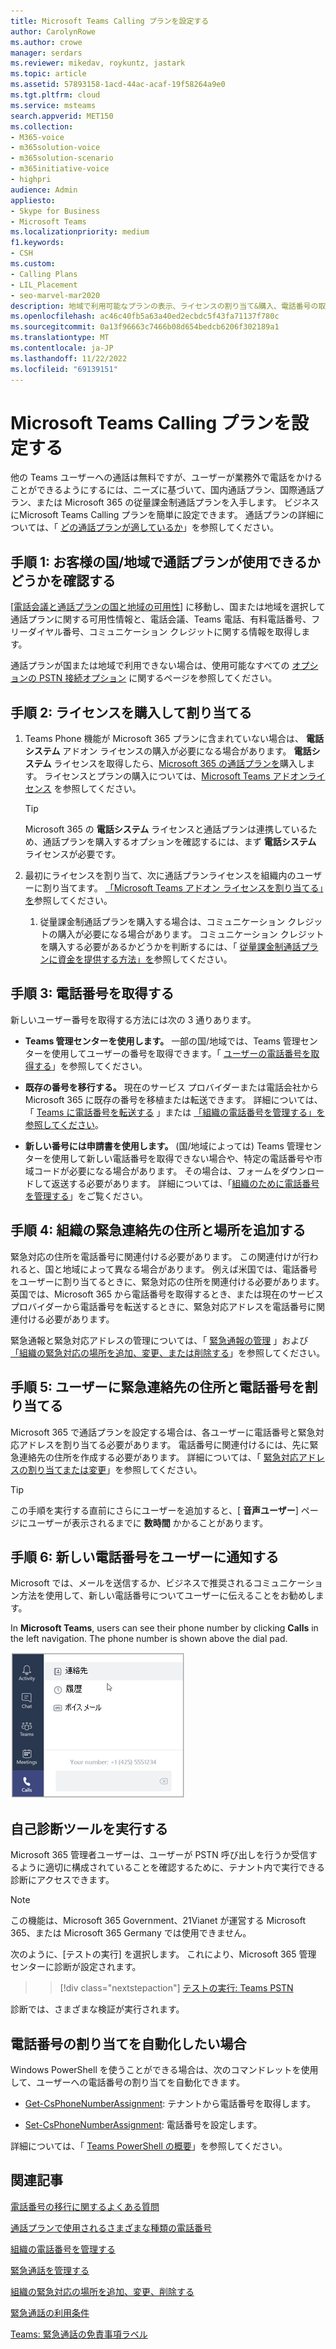 ```yaml
---
title: Microsoft Teams Calling プランを設定する
author: CarolynRowe
ms.author: crowe
manager: serdars
ms.reviewer: mikedav, roykuntz, jastark
ms.topic: article
ms.assetid: 57893158-1acd-44ac-acaf-19f58264a9e0
ms.tgt.pltfrm: cloud
ms.service: msteams
search.appverid: MET150
ms.collection:
- M365-voice
- m365solution-voice
- m365solution-scenario
- m365initiative-voice
- highpri
audience: Admin
appliesto:
- Skype for Business
- Microsoft Teams
ms.localizationpriority: medium
f1.keywords:
- CSH
ms.custom:
- Calling Plans
- LIL_Placement
- seo-marvel-mar2020
description: 地域で利用可能なプランの表示、ライセンスの割り当て&購入、電話番号の取得、緊急対応&場所の追加など、通話プランを設定する方法について説明します。
ms.openlocfilehash: ac46c40fb5a63a40ed2ecbdc5f43fa71137f780c
ms.sourcegitcommit: 0a13f96663c7466b08d654bedcb6206f302189a1
ms.translationtype: MT
ms.contentlocale: ja-JP
ms.lasthandoff: 11/22/2022
ms.locfileid: "69139151"
---
```

# <a name="set-up-microsoft-teams-calling-plans"></a>Microsoft Teams Calling プランを設定する

他の Teams ユーザーへの通話は無料ですが、ユーザーが業務外で電話をかけることができるようにするには、ニーズに基づいて、国内通話プラン、国際通話プラン、または Microsoft 365 の従量課金制通話プランを入手します。 ビジネスにMicrosoft Teams Calling プランを簡単に設定できます。  通話プランの詳細については、「 [どの通話プランが適しているか](calling-plan-landing-page.md)」を参照してください。

## <a name="step-1-find-out-if-calling-plans-are-available-in-your-countryregion"></a>手順 1: お客様の国/地域で通話プランが使用できるかどうかを確認する

[[電話会議と通話プランの国と地域の可用性](country-and-region-availability-for-audio-conferencing-and-calling-plans/country-and-region-availability-for-audio-conferencing-and-calling-plans.md)] に移動し、国または地域を選択して通話プランに関する可用性情報と、電話会議、Teams 電話、有料電話番号、フリーダイヤル番号、コミュニケーション クレジットに関する情報を取得します。

通話プランが国または地域で利用できない場合は、使用可能なすべての [オプションの PSTN 接続オプション](pstn-connectivity.md) に関するページを参照してください。
  
## <a name="step-2-buy-and-assign-licenses"></a>手順 2: ライセンスを購入して割り当てる

1. Teams Phone 機能が Microsoft 365 プランに含まれていない場合は、 **電話システム** アドオン ライセンスの購入が必要になる場合があります。 **電話システム** ライセンスを取得したら、[Microsoft 365 の通話プランを](calling-plans-for-office-365.md)購入します。 ライセンスとプランの購入については、[Microsoft Teams アドオンライセンス](./teams-add-on-licensing/microsoft-teams-add-on-licensing.md) を参照してください。

    > [!TIP]
    > Microsoft 365 の **電話システム** ライセンスと通話プランは連携しているため、通話プランを購入するオプションを確認するには、まず **電話システム** ライセンスが必要です。
  
2. 最初にライセンスを割り当て、次に通話プランライセンスを組織内のユーザーに割り当てます。 [「Microsoft Teams アドオン ライセンスを割り当てる」を](./teams-add-on-licensing/assign-teams-add-on-licenses.md)参照してください。
    1. 従量課金制通話プランを購入する場合は、コミュニケーション クレジットの購入が必要になる場合があります。 コミュニケーション クレジットを購入する必要があるかどうかを判断するには、「 [従量課金制通話プランに資金を提供する方法」を](calling-plans-for-office-365.md#how-to-fund-a-pay-as-you-go-calling-plan)参照してください。

## <a name="step-3-get-phone-numbers"></a>手順 3: 電話番号を取得する

新しいユーザー番号を取得する方法には次の 3 通りあります。

- **Teams 管理センターを使用します。** 一部の国/地域では、Teams 管理センターを使用してユーザーの番号を取得できます。「 [ユーザーの電話番号を取得する](getting-phone-numbers-for-your-users.md)」を参照してください。

- **既存の番号を移行する。** 現在のサービス プロバイダーまたは電話会社から Microsoft 365 に既存の番号を移植または転送できます。 詳細については、「 [Teams に電話番号を転送する](phone-number-calling-plans/transfer-phone-numbers-to-teams.md) 」または [「組織の電話番号を管理する」を参照してください](manage-phone-numbers-for-your-organization/manage-phone-numbers-for-your-organization.md)。
  
- **新しい番号には申請書を使用します。** (国/地域によっては) Teams 管理センターを使用して新しい電話番号を取得できない場合や、特定の電話番号や市域コードが必要になる場合があります。 その場合は、フォームをダウンロードして返送する必要があります。 詳細については、「[組織のために電話番号を管理する](manage-phone-numbers-for-your-organization/manage-phone-numbers-for-your-organization.md)」をご覧ください。

## <a name="step-4-add-emergency-addresses-and-locations-for-your-organization"></a>手順 4: 組織の緊急連絡先の住所と場所を追加する
<a name="bkmk_add_addresses"> </a>

緊急対応の住所を電話番号に関連付ける必要があります。 この関連付けが行われると、国と地域によって異なる場合があります。 例えば米国では、電話番号をユーザーに割り当てるときに、緊急対応の住所を関連付ける必要があります。 英国では、Microsoft 365 から電話番号を取得するとき、または現在のサービス プロバイダーから電話番号を転送するときに、緊急対応アドレスを電話番号に関連付ける必要があります。

緊急通報と緊急対応アドレスの管理については、「 [緊急通報の管理](what-are-emergency-locations-addresses-and-call-routing.md) 」および [「組織の緊急対応の場所を追加、変更、または削除する](add-change-remove-emergency-location-organization.md)」を参照してください。

## <a name="step-5-assign-an-emergency-address-and-a-phone-number-to-a-user"></a>手順 5: ユーザーに緊急連絡先の住所と電話番号を割り当てる
<a name="bkmk_add_addresses"> </a>

Microsoft 365 で通話プランを設定する場合は、各ユーザーに電話番号と緊急対応アドレスを割り当てる必要があります。 電話番号に関連付けるには、先に緊急連絡先の住所を作成する必要があります。 詳細については、「 [緊急対応アドレスの割り当てまたは変更](assign-change-emergency-location-user.md)」を参照してください。

> [!TIP]
> この手順を実行する直前にさらにユーザーを追加すると、[ **音声ユーザー**] ページにユーザーが表示されるまでに **数時間** かかることがあります。

## <a name="step-6-tell-your-users-about-their-new-phone-numbers"></a>手順 6: 新しい電話番号をユーザーに通知する

Microsoft では、メールを送信するか、ビジネスで推奨されるコミュニケーション方法を使用して、新しい電話番号についてユーザーに伝えることをお勧めします。

In **Microsoft Teams**, users can see their phone number by clicking **Calls** in the left navigation. The phone number is shown above the dial pad.

![[通話] をクリックした後に使用できるオプションのスクリーン ショット。](media/teams-phone-number.png)

## <a name="run-a-self-diagnostics-tool"></a>自己診断ツールを実行する

Microsoft 365 管理者ユーザーは、ユーザーが PSTN 呼び出しを行うか受信するように適切に構成されていることを確認するために、テナント内で実行できる診断にアクセスできます。

> [!NOTE]
>この機能は、Microsoft 365 Government、21Vianet が運営する Microsoft 365、または Microsoft 365 Germany では使用できません。

次のように、[テストの実行] を選択します。 これにより、Microsoft 365 管理 センターに診断が設定されます。
>> [!div class="nextstepaction"]
>> [テストの実行: Teams PSTN](https://aka.ms/TeamsPSTNDiag)

診断では、さまざまな検証が実行されます。

## <a name="do-you-want-to-automate-assigning-phone-numbers"></a>電話番号の割り当てを自動化したい場合
<a name="bkmk_add_addresses"> </a>

Windows PowerShell を使うことができる場合は、次のコマンドレットを使用して、ユーザーへの電話番号の割り当てを自動化できます。
  
- [Get-CsPhoneNumberAssignment](/powershell/module/teams/Get-CsPhoneNumberAssignment): テナントから電話番号を取得します。

- [Set-CsPhoneNumberAssignment](/powershell/module/teams/Set-CsPhoneNumberAssignment): 電話番号を設定します。

詳細については、「 [Teams PowerShell の概要](teams-powershell-overview.md)」を参照してください。
  
## <a name="related-articles"></a>関連記事

[電話番号の移行に関するよくある質問](./phone-number-calling-plans/port-order-overview.md)

[通話プランで使用されるさまざまな種類の電話番号](different-kinds-of-phone-numbers-used-for-calling-plans.md)

[組織の電話番号を管理する](manage-phone-numbers-for-your-organization/manage-phone-numbers-for-your-organization.md)

[緊急通話を管理する](what-are-emergency-locations-addresses-and-call-routing.md)

[組織の緊急対応の場所を追加、変更、削除する](add-change-remove-emergency-location-organization.md)

[緊急通話の利用条件](emergency-calling-terms-and-conditions.md)

[Teams: 緊急通話の免責事項ラベル](https://github.com/MicrosoftDocs/OfficeDocs-SkypeForBusiness/blob/live/Teams/downloads/emergency-calling/emergency-calling-label-(en-us)-(v.1.0).zip?raw=true)
